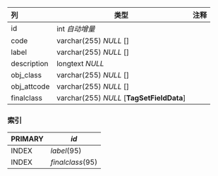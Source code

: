 | 列          | 类型                                      | 注释 |
| :---------- | ----------------------------------------- | ---- |
| id          | int *自动增量*                            |      |
| code        | varchar(255) *NULL* []                    |      |
| label       | varchar(255) *NULL* []                    |      |
| description | longtext *NULL*                           |      |
| obj_class   | varchar(255) *NULL* []                    |      |
| obj_attcode | varchar(255) *NULL* []                    |      |
| finalclass  | varchar(255) *NULL* [**TagSetFieldData**] |      |

### 索引

| PRIMARY | *id*             |
| :------ | ---------------- |
| INDEX   | *label*(95)      |
| INDEX   | *finalclass*(95) |